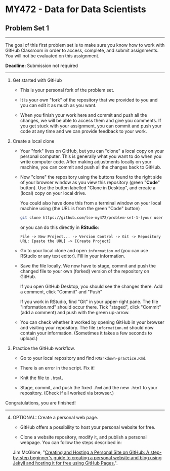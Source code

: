 
# MY472 - Data for Data Scientists

## Problem Set 1
---

The goal of this first problem set is to make sure you know how to work with GitHub Classroom in order to access, complete, and submit assignments. You will not be evaluated on this assignment.

**Deadline:** Submission not required

---

1. Get started with GitHub

    *  This is your personal fork of the problem set.
    
    *  It is your own "fork" of the repository that we provided to you and you can edit it as much as you want.
    
    *  When you finish your work here and commit and push all the changes, we will be able to access them and give you comments. If you get stuck with your assignment, you can commit and push your code at any time and we can provide feedback to your work.
  
2. Create a local clone

    *  Your "fork" lives on GitHub, but you can "clone" a local copy on your personal computer. This is generally what you want to do when you write computer code. After making adjustments locally on your machine, you can commit and push all the changes back to GitHub.
    
    *  Now "clone" the repository using the buttons found to the right side of your browser window as you view this repository (green "__Code__" button).  Use the button labelled "Clone in Desktop", and create a (local) copy on your local drive.
    
        You could also have done this from a terminal window on your local machine using (the URL is from the green "Code" button)
        
        ```bash
        git clone https://github.com/lse-my472/problem-set-1-[your user name]
        ```
        
        or you can do this directly in __RStudio__: 
        
        ```
        File -> New Project... -> Version Control -> Git -> Repository URL: [paste the URL] -> [Create Project]
        ```
  
    *  Go to your local clone and open `information.md` (you can use RStudio or any text editor). Fill in your information.
    
    *  Save the file locally. We now have to stage, commit and push the changed file to your own (forked) version of the repository on GitHub.
    
         If you open GitHub Desktop, you should see the changes there. Add a comment, click "Commit" and "Push"
         
         If you work in RStudio, find "Git" in your upper-right pane. The file "information.md" should occur there. Tick "staged", click "Commit" (add a comment) and push with the green up-arrow.
         
    *  You can check whether it worked by opening GitHub in your browser and visiting your repository. The file `information.md` should now contain your information. (Sometimes it takes a few seconds to upload.)
  
3. Practice the GitHub workflow.

    *  Go to your local repository and find `RMarkdown-practice.Rmd`.
    
    *  There is an error in the script. Fix it!
    
    *  Knit the file to `.html`.
    
    *  Stage, commit, and push the fixed `.Rmd` and the new `.html` to your repository. (Check if all worked via browser.)    

Congratulations, you are finished!

---

4.  OPTIONAL: Create a personal web page.

    *  GitHub offers a possibility to host your personal website for free.

    *  Clone a website repository, modify it, and publish a personal webpage.  You can follow the steps described in:

    Jim McGlone, "[Creating and Hosting a Personal Site on GitHub:
     A step-by-step beginner's guide to creating a personal website and blog using Jekyll and hosting it for free using GitHub Pages.](http://jmcglone.com/guides/github-pages/)".
